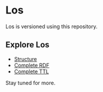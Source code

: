 # Los

Los is versioned using this repository.


## Explore Los

* [Structure](http://psi.norge.no/los/struktur.html)
* [Complete RDF](http://psi.norge.no/los/all.rdf)
* [Complete TTL](http://psi.norge.no/los/all.ttl)


Stay tuned for more.
